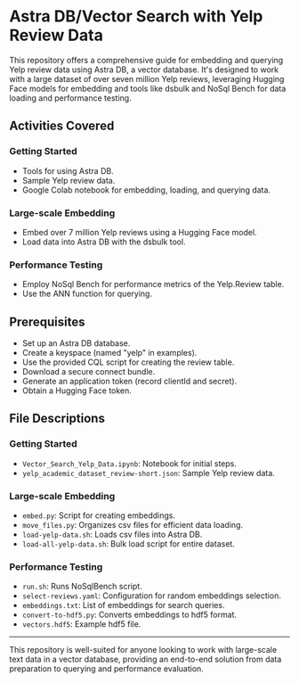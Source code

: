 # Astra DB/Vector Search with Yelp Review Data

This repository offers a comprehensive guide for embedding and querying Yelp review data using Astra DB, a vector database. It's designed to work with a large dataset of over seven million Yelp reviews, leveraging Hugging Face models for embedding and tools like dsbulk and NoSql Bench for data loading and performance testing.

## Activities Covered

### Getting Started
- Tools for using Astra DB.
- Sample Yelp review data.
- Google Colab notebook for embedding, loading, and querying data.

### Large-scale Embedding
- Embed over 7 million Yelp reviews using a Hugging Face model.
- Load data into Astra DB with the dsbulk tool.

### Performance Testing
- Employ NoSql Bench for performance metrics of the Yelp.Review table.
- Use the ANN function for querying.

## Prerequisites
- Set up an Astra DB database.
- Create a keyspace (named "yelp" in examples).
- Use the provided CQL script for creating the review table.
- Download a secure connect bundle.
- Generate an application token (record clientId and secret).
- Obtain a Hugging Face token.

## File Descriptions

### Getting Started
- `Vector_Search_Yelp_Data.ipynb`: Notebook for initial steps.
- `yelp_academic_dataset_review-short.json`: Sample Yelp review data.

### Large-scale Embedding
- `embed.py`: Script for creating embeddings.
- `move_files.py`: Organizes csv files for efficient data loading.
- `load-yelp-data.sh`: Loads csv files into Astra DB.
- `load-all-yelp-data.sh`: Bulk load script for entire dataset.

### Performance Testing
- `run.sh`: Runs NoSqlBench script.
- `select-reviews.yaml`: Configuration for random embeddings selection.
- `embeddings.txt`: List of embeddings for search queries.
- `convert-to-hdf5.py`: Converts embeddings to hdf5 format.
- `vectors.hdf5`: Example hdf5 file.

---

This repository is well-suited for anyone looking to work with large-scale text data in a vector database, providing an end-to-end solution from data preparation to querying and performance evaluation.
